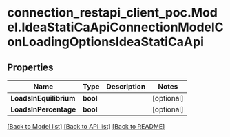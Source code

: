 # connection_restapi_client_poc.Model.IdeaStatiCaApiConnectionModelConLoadingOptionsIdeaStatiCaApi

## Properties

Name | Type | Description | Notes
------------ | ------------- | ------------- | -------------
**LoadsInEquilibrium** | **bool** |  | [optional] 
**LoadsInPercentage** | **bool** |  | [optional] 

[[Back to Model list]](../README.md#documentation-for-models) [[Back to API list]](../README.md#documentation-for-api-endpoints) [[Back to README]](../README.md)

